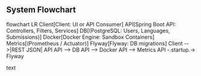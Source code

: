 ## System Flowchart
flowchart LR
Client[Client: UI or API Consumer]
API[Spring Boot API: Controllers, Filters, Services]
DB[(PostgreSQL: Users, Languages, Submissions)]
Docker[Docker Engine: Sandbox Containers]
Metrics[(Prometheus / Actuator)]
Flyway[Flyway: DB migrations]
Client -->|REST JSON| API
API --> DB
API --> Docker
API --> Metrics
API -.startup.-> Flyway

text
